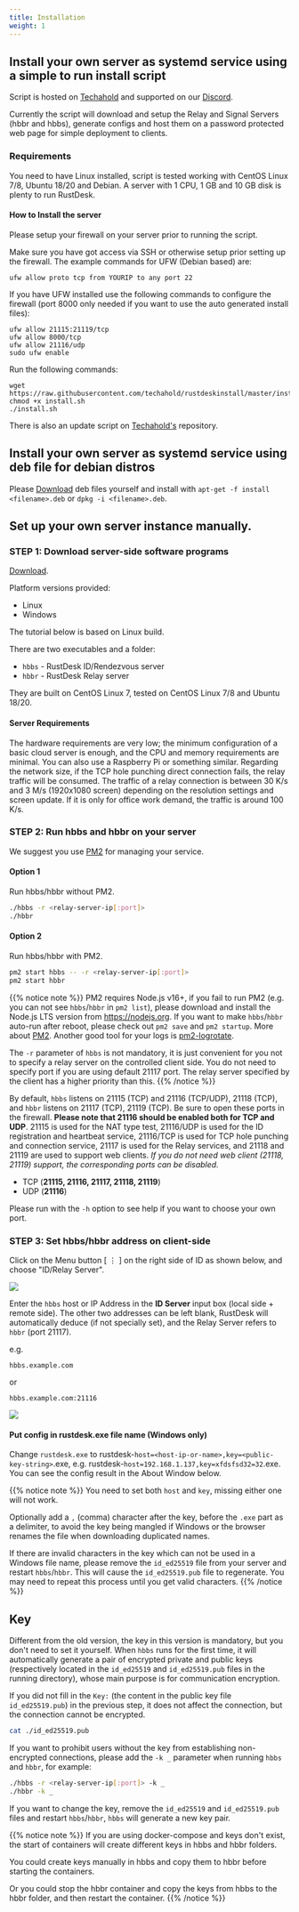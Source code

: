```yaml
---
title: Installation
weight: 1
---
```


## Install your own server as systemd service using a simple to run install script
Script is hosted on [Techahold](https://github.com/techahold/rustdeskinstall) and supported on our [Discord](https://discord.com/invite/nDceKgxnkV).

Currently the script will download and setup the Relay and Signal Servers (hbbr and hbbs), generate configs and host them on a password protected web page for simple deployment to clients.

### Requirements
You need to have Linux installed, script is tested working with CentOS Linux 7/8, Ubuntu 18/20 and Debian. A server with 1 CPU, 1 GB and 10 GB disk is plenty to run RustDesk.

#### How to Install the server
Please setup your firewall on your server prior to running the script.

Make sure you have got access via SSH or otherwise setup prior setting up the firewall. The example commands for UFW (Debian based) are:
```
ufw allow proto tcp from YOURIP to any port 22
```

If you have UFW installed use the following commands to configure the firewall (port 8000 only needed if you want to use the auto generated install files):
```
ufw allow 21115:21119/tcp
ufw allow 8000/tcp
ufw allow 21116/udp
sudo ufw enable
```

Run the following commands:
```
wget https://raw.githubusercontent.com/techahold/rustdeskinstall/master/install.sh
chmod +x install.sh
./install.sh
```
There is also an update script on [Techahold's](https://github.com/techahold/rustdeskinstall) repository.

## Install your own server as systemd service using deb file for debian distros

Please [Download](https://github.com/rustdesk/rustdesk-server/releases/latest) deb files yourself and install with `apt-get -f install <filename>.deb` or `dpkg -i <filename>.deb`.

## Set up your own server instance manually.

### STEP 1: Download server-side software programs

[Download](https://github.com/rustdesk/rustdesk-server/releases/latest).

Platform versions provided:

- Linux
- Windows

The tutorial below is based on Linux build.

There are two executables and a folder:

- `hbbs` - RustDesk ID/Rendezvous server
- `hbbr` - RustDesk Relay server

They are built on CentOS Linux 7, tested on CentOS Linux 7/8 and Ubuntu 18/20.

#### Server Requirements

The hardware requirements are very low; the minimum configuration of a basic cloud server is enough, and the CPU and memory requirements are minimal. You can also use a Raspberry Pi or something similar. Regarding the network size, if the TCP hole punching direct connection fails, the relay traffic will be consumed. The traffic of a relay connection is between 30 K/s and 3 M/s (1920x1080 screen) depending on the resolution settings and screen update. If it is only for office work demand, the traffic is around 100 K/s.

### STEP 2: Run hbbs and hbbr on your server

We suggest you use [PM2](https://pm2.keymetrics.io/) for managing your service.

#### Option 1
Run hbbs/hbbr without PM2.

```bash
./hbbs -r <relay-server-ip[:port]>
./hbbr
```

#### Option 2
Run hbbs/hbbr with PM2.

```bash
pm2 start hbbs -- -r <relay-server-ip[:port]>
pm2 start hbbr
```

<a name="demo"></a>
{{% notice note %}}
PM2 requires Node.js v16+, if you fail to run PM2 (e.g. you can not see `hbbs`/`hbbr` in `pm2 list`), please download and install the Node.js LTS version from https://nodejs.org. If you want to make `hbbs`/`hbbr` auto-run after reboot, please check out `pm2 save` and `pm2 startup`. More about [PM2](https://pm2.keymetrics.io/docs/usage/quick-start/). Another good tool for your logs is [pm2-logrotate](https://github.com/keymetrics/pm2-logrotate).

The `-r` parameter of `hbbs` is not mandatory, it is just convenient for you not to specify a relay server on the controlled client side. You do not need to specify port if you are using default 21117 port. The relay server specified by the client has a higher priority than this.
{{% /notice %}}

By default, `hbbs` listens on 21115 (TCP) and 21116 (TCP/UDP), 21118 (TCP), and `hbbr` listens on 21117 (TCP), 21119 (TCP). Be sure to open these ports in the firewall. **Please note that 21116 should be enabled both for TCP and UDP**. 21115 is used for the NAT type test, 21116/UDP is used for the ID registration and heartbeat service, 21116/TCP is used for TCP hole punching and connection service, 21117 is used for the Relay services, and 21118 and 21119 are used to support web clients. *If you do not need web client (21118, 21119) support, the corresponding ports can be disabled.*

- TCP (**21115, 21116, 21117, 21118, 21119**)
- UDP (**21116**)

Please run with the `-h` option to see help if you want to choose your own port.

### STEP 3: Set hbbs/hbbr address on client-side

Click on the Menu button [ &#8942; ] on the right side of ID as shown below, and choose "ID/Relay Server".

![](/docs/en/self-host/rustdesk-server-oss/install/images/server-set-menu.png)

Enter the `hbbs` host or IP Address in the **ID Server** input box (local side + remote side). The other two addresses can be left blank, RustDesk will automatically deduce (if not specially set), and the Relay Server refers to `hbbr` (port 21117).

e.g.

```nolang
hbbs.example.com
```

or

```nolang
hbbs.example.com:21116
```

![](/docs/en/self-host/rustdesk-server-oss/install/images/server-set-window.png)

#### Put config in rustdesk.exe file name (Windows only)

Change `rustdesk.exe` to rustdesk-`host=<host-ip-or-name>,key=<public-key-string>`.exe, e.g. rustdesk-`host=192.168.1.137,key=xfdsfsd32=32`.exe. You can see the config result in the About Window below.

<a name="invalidchar"></a>
{{% notice note %}}
You need to set both `host` and `key`, missing either one will not work.

Optionally add a `,` (comma) character after the key, before the `.exe` part as a delimiter, to avoid the key being mangled if Windows or the browser renames the file when downloading duplicated names.

If there are invalid characters in the key which can not be used in a Windows file name, please remove the
`id_ed25519` file from your server and restart `hbbs`/`hbbr`. This will cause the `id_ed25519.pub` file to regenerate. You may need to
repeat this process until you get valid characters.
{{% /notice %}}

## Key

Different from the old version, the key in this version is mandatory, but you don't need to set it yourself. When `hbbs` runs for the first time, it will automatically generate a pair of encrypted private and public keys (respectively located in the `id_ed25519` and `id_ed25519.pub` files in the running directory), whose main purpose is for communication encryption.

If you did not fill in the `Key:` (the content in the public key file `id_ed25519.pub`) in the previous step, it does not affect the connection, but the connection cannot be encrypted.

```bash
cat ./id_ed25519.pub
```

If you want to prohibit users without the key from establishing non-encrypted connections, please add the `-k _` parameter when running `hbbs` and `hbbr`, for example:

```bash
./hbbs -r <relay-server-ip[:port]> -k _
./hbbr -k _
```

If you want to change the key, remove the `id_ed25519` and `id_ed25519.pub` files and restart `hbbs`/`hbbr`, `hbbs` will generate a new key pair.

{{% notice note %}}
If you are using docker-compose and keys don't exist, the start of containers will create different keys in hbbs and hbbr folders.

You could create keys manually in hbbs and copy them to hbbr before starting the containers.

Or you could stop the hbbr container and copy the keys from hbbs to the hbbr folder, and then restart the container.
{{% /notice %}}
